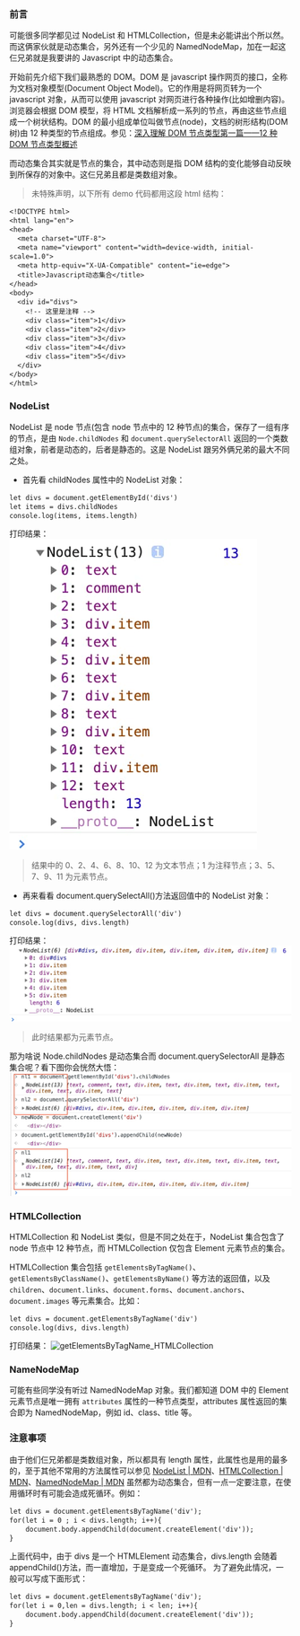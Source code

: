 ### **前言**

可能很多同学都见过 NodeList 和 HTMLCollection，但是未必能讲出个所以然。而这俩家伙就是动态集合，另外还有一个少见的 NamedNodeMap，加在一起这仨兄弟就是我要讲的 Javascript 中的动态集合。

开始前先介绍下我们最熟悉的 DOM。DOM 是 javascript 操作网页的接口，全称为文档对象模型(Document Object Model)。它的作用是将网页转为一个 javascript 对象，从而可以使用 javascript 对网页进行各种操作(比如增删内容)。浏览器会根据 DOM 模型，将 HTML 文档解析成一系列的节点，再由这些节点组成一个树状结构。DOM 的最小组成单位叫做节点(node)，文档的树形结构(DOM 树)由 12 种类型的节点组成。参见：[深入理解 DOM 节点类型第一篇——12 种 DOM 节点类型概述](https://www.cnblogs.com/xiaohuochai/p/5785189.html)

而动态集合其实就是节点的集合，其中动态则是指 DOM 结构的变化能够自动反映到所保存的对象中。这仨兄弟且都是类数组对象。

> 未特殊声明，以下所有 demo 代码都用这段 html 结构：

```
<!DOCTYPE html>
<html lang="en">
<head>
  <meta charset="UTF-8">
  <meta name="viewport" content="width=device-width, initial-scale=1.0">
  <meta http-equiv="X-UA-Compatible" content="ie=edge">
  <title>Javascript动态集合</title>
</head>
<body>
  <div id="divs">
    <!-- 这里是注释 -->
    <div class="item">1</div>
    <div class="item">2</div>
    <div class="item">3</div>
    <div class="item">4</div>
    <div class="item">5</div>
  </div>
</body>
</html>
```

### **NodeList**

NodeList 是 node 节点(包含 node 节点中的 12 种节点)的集合，保存了一组有序的节点，是由 `Node.childNodes` 和 `document.querySelectorAll` 返回的一个类数组对象，前者是动态的，后者是静态的。这是 NodeList 跟另外俩兄弟的最大不同之处。

- 首先看 childNodes 属性中的 NodeList 对象：

```
let divs = document.getElementById('divs')
let items = divs.childNodes
console.log(items, items.length)
```

打印结果：
![childNodes_NodeList](https://github.com/Marze1994/blog/blob/master/images/js-dynamic-collection/childNodes_NodeList.jpg)

> 结果中的 0、2、4、6、8、10、12 为文本节点；1 为注释节点；3、5、7、9、11 为元素节点。

- 再来看看 document.querySelectAll()方法返回值中的 NodeList 对象：

```
let divs = document.querySelectorAll('div')
console.log(divs, divs.length)
```

打印结果：
![querySelectorAll_NodeList](https://github.com/Marze1994/blog/blob/master/images/js-dynamic-collection/querySelectorAll_NodeList.jpg)

> 此时结果都为元素节点。

那为啥说 Node.childNodes 是动态集合而 document.querySelectorAll 是静态集合呢？看下图你会恍然大悟：
![dynamicVSstatic](https://github.com/Marze1994/blog/blob/master/images/js-dynamic-collection/dynamicVSstatic.jpg)

### **HTMLCollection**

HTMLCollection 和 NodeList 类似，但是不同之处在于，NodeList 集合包含了 node 节点中 12 种节点，而 HTMLCollection 仅包含 Element 元素节点的集合。

HTMLCollection 集合包括 `getElementsByTagName()`、`getElementsByClassName()`、`getElementsByName()` 等方法的返回值，以及 `children`、`document.links`、`document.forms`、`document.anchors`、`document.images` 等元素集合。比如：

```
let divs = document.getElementsByTagName('div')
console.log(divs, divs.length)
```

打印结果：
![getElementsByTagName_HTMLCollection](https://github.com/Marze1994/blog/blob/master/images/js-dynamic-collection/getElementsByTagName_HTMLCollection.jpg)

### **NameNodeMap**

可能有些同学没有听过 NamedNodeMap 对象。我们都知道 DOM 中的 Element 元素节点是唯一拥有 `attributes` 属性的一种节点类型，attributes 属性返回的集合即为 NamedNodeMap，例如 id、class、title 等。

### **注意事项**

由于他们仨兄弟都是类数组对象，所以都具有 length 属性，此属性也是用的最多的，至于其他不常用的方法属性可以参见 [NodeList | MDN](https://developer.mozilla.org/zh-CN/docs/Web/API/NodeList)、[HTMLCollection | MDN](https://developer.mozilla.org/zh-CN/docs/Web/API/HTMLCollection)、[NamedNodeMap | MDN](https://developer.mozilla.org/zh-CN/docs/Web/API/NamedNodeMap)
虽然都为动态集合，但有一点一定要注意，在使用循环时有可能会造成死循环。例如：

```
let divs = document.getElementsByTagName('div');
for(let i = 0 ; i < divs.length; i++){
    document.body.appendChild(document.createElement('div'));
}
```

上面代码中，由于 divs 是一个 HTMLElement 动态集合，divs.length 会随着 appendChild()方法，而一直增加，于是变成一个死循环。
为了避免此情况，一般可以写成下面形式：

```
let divs = document.getElementsByTagName('div');
for(let i = 0,len = divs.length; i < len; i++){
    document.body.appendChild(document.createElement('div'));
}
```
